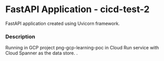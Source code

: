 # FastAPI Application - cicd-test-2
FastAPI application created using Uvicorn framework.

### Description
Running in GCP project png-gcp-learning-poc in Cloud Run service with Cloud Spanner as the data store. .